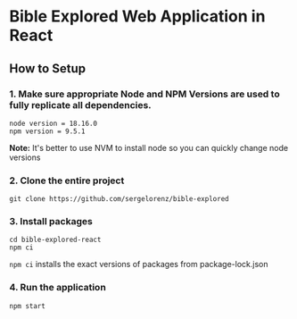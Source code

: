 # Bible Explored Web Application in React
## How to Setup


### 1. Make sure appropriate Node and NPM Versions are used to fully replicate all dependencies.
```
node version = 18.16.0
npm version = 9.5.1
```
**Note:** It's better to use NVM to install node so you can quickly change node versions

### 2. Clone the entire project
```
git clone https://github.com/sergelorenz/bible-explored
```

### 3. Install packages
```
cd bible-explored-react
npm ci
```
`npm ci` installs the exact versions of packages from package-lock.json

### 4. Run the application
```
npm start
```